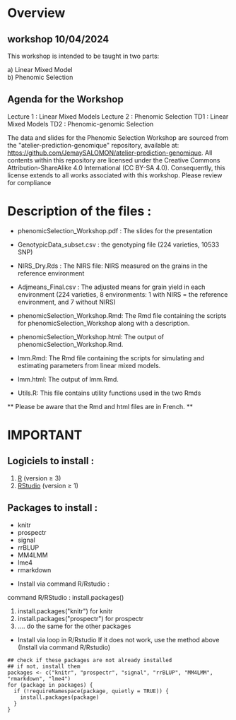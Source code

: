 # Overview

## workshop 10/04/2024

This workshop is intended to be taught in two parts:

   a) Linear Mixed Model  
   b)  Phenomic Selection

## Agenda for the Workshop

Lecture 1 : Linear Mixed Models
Lecture 2 : Phenomic Selection
TD1       : Linear Mixed Models
TD2       : Phenomic-genomic Selection

The data and slides for the Phenomic Selection Workshop are sourced from the "atelier-prediction-genomique" repository, available at: https://github.com/JemaySALOMON/atelier-prediction-genomique. All contents within this repository are licensed under the Creative Commons Attribution-ShareAlike 4.0 International (CC BY-SA 4.0). Consequently, this license extends to all works associated with this workshop. Please review for compliance


# Description of the files :

* phenomicSelection_Workshop.pdf : The slides for the presentation

* GenotypicData_subset.csv : the genotyping file (224 varieties, 10533 SNP)

* NIRS_Dry.Rds :  The NIRS file: NIRS measured on the grains in the reference environment

* Adjmeans_Final.csv : The adjusted means for grain yield in each environment (224 varieties, 
			8 environments: 1 with NIRS = the reference environment, and 7 without NIRS)

* phenomicSelection_Workshop.Rmd: The Rmd file containing the scripts for phenomicSelection_Workshop along with a description.

* phenomicSelection_Workshop.html: The output of phenomicSelection_Workshop.Rmd.

* lmm.Rmd: The Rmd file containing the scripts for simulating and estimating parameters from linear mixed models.

* lmm.html: The output of lmm.Rmd.

* Utils.R: This file contains utility functions used in the two Rmds

**  Please be aware that the Rmd and html files are in French. **



# IMPORTANT

## Logiciels to install :

1) [R](https://www.r-project.org/) (version $\geq$ 3)
2) [RStudio](https://www.rstudio.com/products/rstudio/) (version $\geq$ 1)




## Packages to install : 

- knitr
- prospectr
- signal
- rrBLUP
- MM4LMM
- lme4
- rmarkdown

* Install via command R/Rstudio :

command R/RStudio :  install.packages()  

1) install.packages("knitr") for knitr   
2) install.packages("prospectr") for prospectr  
3) .... do the same for the other packages   


* Install via loop in R/Rstudio If it does not work, use the method above (Install via command R/Rstudio)  

```{r}
## check if these packages are not already installed
## if not, install them
packages <- c("knitr", "prospectr", "signal", "rrBLUP", "MM4LMM", "rmarkdown", "lme4")  
for (package in packages) {
  if (!requireNamespace(package, quietly = TRUE)) {
    install.packages(package)
  }
}
```
